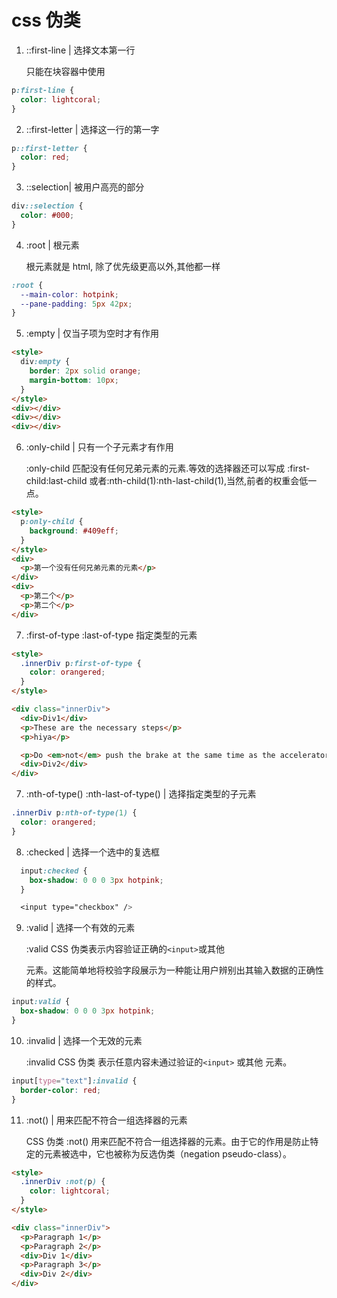 # css 伪类

1. ::first-line | 选择文本第一行

   只能在块容器中使用

```css
p:first-line {
  color: lightcoral;
}
```

2. ::first-letter | 选择这一行的第一字

```css
p::first-letter {
  color: red;
}
```

3. ::selection| 被用户高亮的部分

```css
div::selection {
  color: #000;
}
```

4. :root | 根元素

   根元素就是 html, 除了优先级更高以外,其他都一样

```css
:root {
  --main-color: hotpink;
  --pane-padding: 5px 42px;
}
```

5. :empty | 仅当子项为空时才有作用

```html
<style>
  div:empty {
    border: 2px solid orange;
    margin-bottom: 10px;
  }
</style>
<div></div>
<div></div>
<div></div>
```

6. :only-child | 只有一个子元素才有作用

   :only-child 匹配没有任何兄弟元素的元素.等效的选择器还可以写成 :first-child:last-child 或者:nth-child(1):nth-last-child(1),当然,前者的权重会低一点。

```html
<style>
  p:only-child {
    background: #409eff;
  }
</style>
<div>
  <p>第一个没有任何兄弟元素的元素</p>
</div>
<div>
  <p>第二个</p>
  <p>第二个</p>
</div>
```

7. :first-of-type :last-of-type 指定类型的元素

```html
<style>
  .innerDiv p:first-of-type {
    color: orangered;
  }
</style>

<div class="innerDiv">
  <div>Div1</div>
  <p>These are the necessary steps</p>
  <p>hiya</p>

  <p>Do <em>not</em> push the brake at the same time as the accelerator.</p>
  <div>Div2</div>
</div>
```

7. :nth-of-type() :nth-last-of-type() | 选择指定类型的子元素

```css
.innerDiv p:nth-of-type(1) {
  color: orangered;
}
```

8. :checked | 选择一个选中的复选框

```css
  input:checked {
    box-shadow: 0 0 0 3px hotpink;
  }

  <input type="checkbox" />
```

9. :valid | 选择一个有效的元素

   :valid CSS 伪类表示内容验证正确的`<input>`或其他 <form> 元素。这能简单地将校验字段展示为一种能让用户辨别出其输入数据的正确性的样式。

```css
input:valid {
  box-shadow: 0 0 0 3px hotpink;
}
```

10. :invalid | 选择一个无效的元素

    :invalid CSS 伪类 表示任意内容未通过验证的`<input>` 或其他 <form> 元素。

```css
input[type="text"]:invalid {
  border-color: red;
}
```

11. :not() | 用来匹配不符合一组选择器的元素

    CSS 伪类 :not() 用来匹配不符合一组选择器的元素。由于它的作用是防止特定的元素被选中，它也被称为反选伪类（negation pseudo-class）。

```html
<style>
  .innerDiv :not(p) {
    color: lightcoral;
  }
</style>

<div class="innerDiv">
  <p>Paragraph 1</p>
  <p>Paragraph 2</p>
  <div>Div 1</div>
  <p>Paragraph 3</p>
  <div>Div 2</div>
</div>
```
